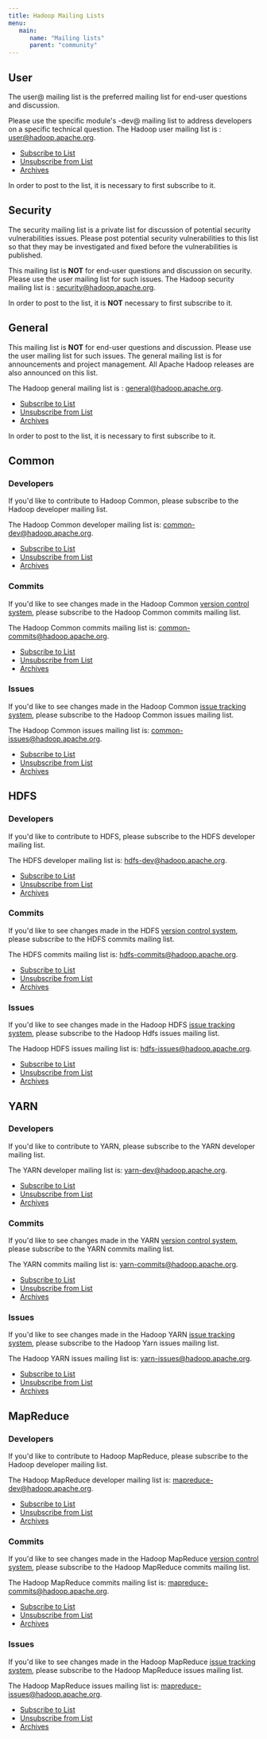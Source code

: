 ```yaml
---
title: Hadoop Mailing Lists
menu:
   main:
      name: "Mailing lists"
      parent: "community"
---
```

<!---
  Licensed under the Apache License, Version 2.0 (the "License");
  you may not use this file except in compliance with the License.
  You may obtain a copy of the License at

   http://www.apache.org/licenses/LICENSE-2.0

  Unless required by applicable law or agreed to in writing, software
  distributed under the License is distributed on an "AS IS" BASIS,
  WITHOUT WARRANTIES OR CONDITIONS OF ANY KIND, either express or implied.
  See the License for the specific language governing permissions and
  limitations under the License. See accompanying LICENSE file.
-->

## User

The user@ mailing list is the preferred mailing list for end-user
questions and discussion.

Please use the specific module's -dev@ mailing list to address developers on a specific technical question.
The Hadoop user mailing list is : <user@hadoop.apache.org>.

-   [Subscribe to List](mailto:user-subscribe@hadoop.apache.org)
-   [Unsubscribe from List](mailto:user-unsubscribe@hadoop.apache.org)
-   [Archives](http://mail-archives.apache.org/mod_mbox/hadoop-user/)

In order to post to the list, it is necessary to first subscribe to it.

## Security

The security mailing list is a private list for discussion of potential
security vulnerabilities issues. Please post potential security
vulnerabilities to this list so that they may be investigated and fixed
before the vulnerabilities is published.

This mailing list is **NOT** for end-user questions and discussion on
security. Please use the user mailing list for such issues.
The Hadoop security mailing list is : <security@hadoop.apache.org>.

In order to post to the list, it is **NOT** necessary to first subscribe
to it.

## General

This mailing list is **NOT** for end-user questions and discussion.
Please use the user mailing list for such issues.
The general mailing list is for announcements and project management.
All Apache Hadoop releases are also announced on this list.

The Hadoop general mailing list is : <general@hadoop.apache.org>.

-   [Subscribe to List](mailto:general-subscribe@hadoop.apache.org)
-   [Unsubscribe from
    List](mailto:general-unsubscribe@hadoop.apache.org)
-   [Archives](http://mail-archives.apache.org/mod_mbox/hadoop-general/)

In order to post to the list, it is necessary to first subscribe to it.

## Common

### Developers
If you'd like to contribute to Hadoop Common, please subscribe to the
Hadoop developer mailing list.

The Hadoop Common developer mailing list is:
<common-dev@hadoop.apache.org>.

-   [Subscribe to List](mailto:common-dev-subscribe@hadoop.apache.org)
-   [Unsubscribe from
    List](mailto:common-dev-unsubscribe@hadoop.apache.org)
-   [Archives](http://mail-archives.apache.org/mod_mbox/hadoop-common-dev/)

### Commits

If you'd like to see changes made in the Hadoop Common [version control
system](version_control.html), please subscribe to the Hadoop Common
commits mailing list.

The Hadoop Common commits mailing list is:
<common-commits@hadoop.apache.org>.

-   [Subscribe to
    List](mailto:common-commits-subscribe@hadoop.apache.org)
-   [Unsubscribe from
    List](mailto:common-commits-unsubscribe@hadoop.apache.org)
-   [Archives](http://mail-archives.apache.org/mod_mbox/hadoop-common-commits/)


### Issues

If you'd like to see changes made in the Hadoop Common [issue tracking
system](issue_tracking.html), please subscribe to the Hadoop Common
issues mailing list.

The Hadoop Common issues mailing list is:
<common-issues@hadoop.apache.org>.

-   [Subscribe to
    List](mailto:common-issues-subscribe@hadoop.apache.org)
-   [Unsubscribe from
    List](mailto:common-issues-unsubscribe@hadoop.apache.org)
-   [Archives](http://mail-archives.apache.org/mod_mbox/hadoop-common-issues/)


## HDFS

### Developers

If you'd like to contribute to HDFS, please subscribe to the HDFS
developer mailing list.

The HDFS developer mailing list is: <hdfs-dev@hadoop.apache.org>.

-   [Subscribe to List](mailto:hdfs-dev-subscribe@hadoop.apache.org)
-   [Unsubscribe from
    List](mailto:hdfs-dev-unsubscribe@hadoop.apache.org)
-   [Archives](http://mail-archives.apache.org/mod_mbox/hadoop-hdfs-dev/)


### Commits

If you'd like to see changes made in the HDFS [version control
system](version_control.html), please subscribe to the HDFS commits
mailing list.

The HDFS commits mailing list is: <hdfs-commits@hadoop.apache.org>.

-   [Subscribe to List](mailto:hdfs-commits-subscribe@hadoop.apache.org)
-   [Unsubscribe from
    List](mailto:hdfs-commits-unsubscribe@hadoop.apache.org)
-   [Archives](http://mail-archives.apache.org/mod_mbox/hadoop-hdfs-commits/)


### Issues

If you'd like to see changes made in the Hadoop HDFS [issue tracking
system](issue_tracking.html), please subscribe to the Hadoop Hdfs issues
mailing list.

The Hadoop HDFS issues mailing list is: <hdfs-issues@hadoop.apache.org>.

-   [Subscribe to List](mailto:hdfs-issues-subscribe@hadoop.apache.org)
-   [Unsubscribe from
    List](mailto:hdfs-issues-unsubscribe@hadoop.apache.org)
-   [Archives](http://mail-archives.apache.org/mod_mbox/hadoop-hdfs-issues/)

## YARN

### Developers

If you'd like to contribute to YARN, please subscribe to the YARN
developer mailing list.

The YARN developer mailing list is: <yarn-dev@hadoop.apache.org>.

-   [Subscribe to List](mailto:yarn-dev-subscribe@hadoop.apache.org)
-   [Unsubscribe from
    List](mailto:yarn-dev-unsubscribe@hadoop.apache.org)
-   [Archives](http://mail-archives.apache.org/mod_mbox/hadoop-yarn-dev/)


### Commits

If you'd like to see changes made in the YARN [version control
system](version_control.html), please subscribe to the YARN commits
mailing list.

The YARN commits mailing list is: <yarn-commits@hadoop.apache.org>.

-   [Subscribe to List](mailto:yarn-commits-subscribe@hadoop.apache.org)
-   [Unsubscribe from
    List](mailto:yarn-commits-unsubscribe@hadoop.apache.org)
-   [Archives](http://mail-archives.apache.org/mod_mbox/hadoop-yarn-commits/)

### Issues

If you'd like to see changes made in the Hadoop YARN [issue tracking
system](issue_tracking.html), please subscribe to the Hadoop Yarn issues
mailing list.

The Hadoop YARN issues mailing list is: <yarn-issues@hadoop.apache.org>.

-   [Subscribe to List](mailto:yarn-issues-subscribe@hadoop.apache.org)
-   [Unsubscribe from
    List](mailto:yarn-issues-unsubscribe@hadoop.apache.org)
-   [Archives](http://mail-archives.apache.org/mod_mbox/hadoop-yarn-issues/)

## MapReduce

### Developers

If you'd like to contribute to Hadoop MapReduce, please subscribe to the
Hadoop developer mailing list.

The Hadoop MapReduce developer mailing list is:
<mapreduce-dev@hadoop.apache.org>.

-   [Subscribe to
    List](mailto:mapreduce-dev-subscribe@hadoop.apache.org)
-   [Unsubscribe from
    List](mailto:mapreduce-dev-unsubscribe@hadoop.apache.org)
-   [Archives](http://mail-archives.apache.org/mod_mbox/hadoop-mapreduce-dev/)


### Commits

If you'd like to see changes made in the Hadoop MapReduce [version
control system](version_control.html), please subscribe to the Hadoop
MapReduce commits mailing list.

The Hadoop MapReduce commits mailing list is:
<mapreduce-commits@hadoop.apache.org>.

-   [Subscribe to
    List](mailto:mapreduce-commits-subscribe@hadoop.apache.org)
-   [Unsubscribe from
    List](mailto:mapreduce-commits-unsubscribe@hadoop.apache.org)
-   [Archives](http://mail-archives.apache.org/mod_mbox/hadoop-mapreduce-commits/)

### Issues

If you'd like to see changes made in the Hadoop MapReduce [issue
tracking system](issue_tracking.html), please subscribe to the Hadoop
MapReduce issues mailing list.

The Hadoop MapReduce issues mailing list is:
<mapreduce-issues@hadoop.apache.org>.

-   [Subscribe to
    List](mailto:mapreduce-issues-subscribe@hadoop.apache.org)
-   [Unsubscribe from
    List](mailto:mapreduce-issues-unsubscribe@hadoop.apache.org)
-   [Archives](http://mail-archives.apache.org/mod_mbox/hadoop-mapreduce-issues/)
